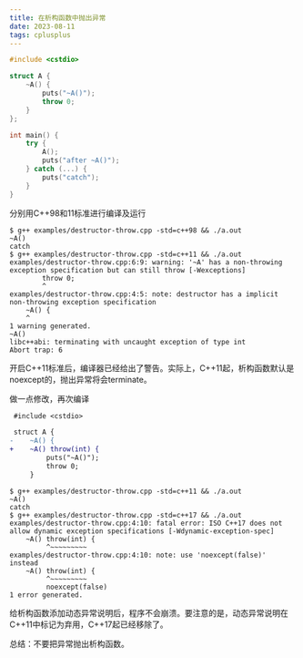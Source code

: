 ```yaml
---
title: 在析构函数中抛出异常
date: 2023-08-11
tags: cplusplus
---
```


```cpp
#include <cstdio>

struct A {
    ~A() {
        puts("~A()");
        throw 0;
    }
};

int main() {
    try {
        A();
        puts("after ~A()");
    } catch (...) {
        puts("catch");
    }
}
```

分别用C++98和11标准进行编译及运行

```shell
$ g++ examples/destructor-throw.cpp -std=c++98 && ./a.out
~A()
catch
$ g++ examples/destructor-throw.cpp -std=c++11 && ./a.out
examples/destructor-throw.cpp:6:9: warning: '~A' has a non-throwing exception specification but can still throw [-Wexceptions]
        throw 0;
        ^
examples/destructor-throw.cpp:4:5: note: destructor has a implicit non-throwing exception specification
    ~A() {
    ^
1 warning generated.
~A()
libc++abi: terminating with uncaught exception of type int
Abort trap: 6
```

开启C++11标准后，编译器已经给出了警告。实际上，C++11起，析构函数默认是noexcept的，抛出异常将会terminate。

做一点修改，再次编译

```diff
 #include <cstdio>

 struct A {
-    ~A() {
+    ~A() throw(int) {
         puts("~A()");
         throw 0;
     }
```

```shell
$ g++ examples/destructor-throw.cpp -std=c++11 && ./a.out
~A()
catch
$ g++ examples/destructor-throw.cpp -std=c++17 && ./a.out
examples/destructor-throw.cpp:4:10: fatal error: ISO C++17 does not allow dynamic exception specifications [-Wdynamic-exception-spec]
    ~A() throw(int) {
         ^~~~~~~~~~
examples/destructor-throw.cpp:4:10: note: use 'noexcept(false)' instead
    ~A() throw(int) {
         ^~~~~~~~~~
         noexcept(false)
1 error generated.
```

给析构函数添加动态异常说明后，程序不会崩溃。要注意的是，动态异常说明在C++11中标记为弃用，C++17起已经移除了。

总结：不要把异常抛出析构函数。

